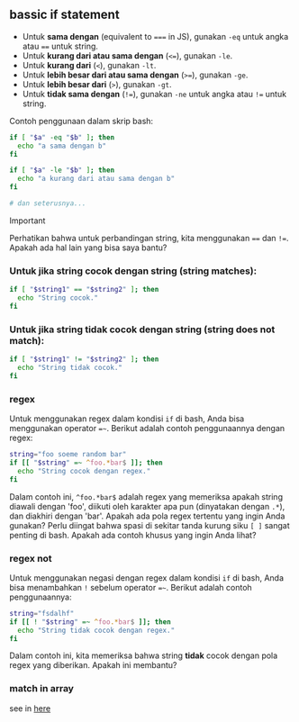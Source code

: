 ## bassic if statement

- Untuk **sama dengan** (equivalent to `===` in JS), gunakan `-eq` untuk angka atau `==` untuk string.
- Untuk **kurang dari atau sama dengan** (`<=`), gunakan `-le`.
- Untuk **kurang dari** (`<`), gunakan `-lt`.
- Untuk **lebih besar dari atau sama dengan** (`>=`), gunakan `-ge`.
- Untuk **lebih besar dari** (`>`), gunakan `-gt`.
- Untuk **tidak sama dengan** (`!=`), gunakan `-ne` untuk angka atau `!=` untuk string.

Contoh penggunaan dalam skrip bash:

```bash
if [ "$a" -eq "$b" ]; then
  echo "a sama dengan b"
fi

if [ "$a" -le "$b" ]; then
  echo "a kurang dari atau sama dengan b"
fi

# dan seterusnya...
```

> [!IMPORTANT]
> Perhatikan bahwa untuk perbandingan string, kita menggunakan `==` dan `!=`. Apakah ada hal lain yang bisa saya bantu?

### Untuk **jika string cocok dengan string** (string matches):

```bash
if [ "$string1" == "$string2" ]; then
  echo "String cocok."
fi
```

### Untuk **jika string tidak cocok dengan string** (string does not match):

```bash
if [ "$string1" != "$string2" ]; then
  echo "String tidak cocok."
fi
```

### regex

Untuk menggunakan regex dalam kondisi `if` di bash, Anda bisa menggunakan operator `=~`. Berikut adalah contoh penggunaannya dengan regex:

```bash
string="foo soeme random bar"
if [[ "$string" =~ ^foo.*bar$ ]]; then
  echo "String cocok dengan regex."
fi
```

Dalam contoh ini, `^foo.*bar$` adalah regex yang memeriksa apakah string diawali dengan 'foo', diikuti oleh karakter apa pun (dinyatakan dengan `.*`), dan diakhiri dengan 'bar'. Apakah ada pola regex tertentu yang ingin Anda gunakan?
Perlu diingat bahwa spasi di sekitar tanda kurung siku `[ ]` sangat penting di bash. Apakah ada contoh khusus yang ingin Anda lihat?

### regex not

Untuk menggunakan negasi dengan regex dalam kondisi `if` di bash, Anda bisa menambahkan `!` sebelum operator `=~`. Berikut adalah contoh penggunaannya:

```bash
string="fsdalhf"
if [[ ! "$string" =~ ^foo.*bar$ ]]; then
  echo "String tidak cocok dengan regex."
fi
```

Dalam contoh ini, kita memeriksa bahwa string **tidak** cocok dengan pola regex yang diberikan. Apakah ini membantu?

### match in array
see in [here](./array.md)